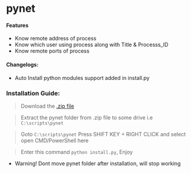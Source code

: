 # pynet
#### Features
 * Know remote address of process
  * Know which user using process along with Title & Processs_ID
 * Know remote ports of process


#### Changelogs:
 * Auto Install python modules support added in install.py

### Installation Guide:  
> Download the [.zip file](https://github.com/sauharddobhal/pynet/archive/master.zip)

> Extract the pynet folder from .zip file to some drive i.e `C:\scripts\pynet`

> Goto `C:\scripts\pynet` Press SHIFT KEY + RIGHT CLICK and select open CMD/PowerShell here

> Enter this command `python install.py`, Enjoy

 * Warning! Dont move pynet folder after installation, will stop working

